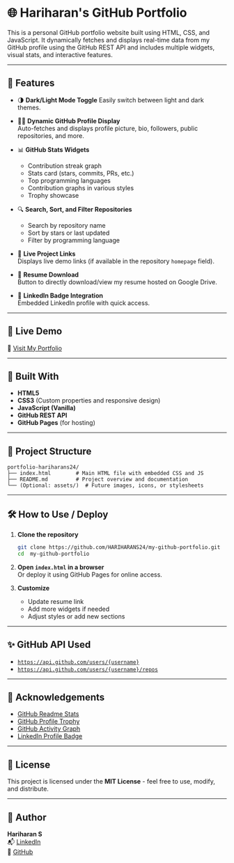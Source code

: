 # 🌐 Hariharan's GitHub Portfolio

This is a personal GitHub portfolio website built using HTML, CSS, and JavaScript. It dynamically fetches and displays real-time data from my GitHub profile using the GitHub REST API and includes multiple widgets, visual stats, and interactive features.

---
  
## 📌 Features   
 
- 🌗 **Dark/Light Mode Toggle** 
  Easily switch between light and dark themes.
  
- 🧑‍💻 **Dynamic GitHub Profile Display**  
  Auto-fetches and displays profile picture, bio, followers, public repositories, and more.
 
- 📊 **GitHub Stats Widgets**    
  - Contribution streak graph   
  - Stats card (stars, commits, PRs, etc.)  
  - Top programming languages  
  - Contribution graphs in various styles  
  - Trophy showcase   

- 🔍 **Search, Sort, and Filter Repositories**  
  - Search by repository name   
  - Sort by stars or last updated  
  - Filter by programming language  
 
- 🔗 **Live Project Links**  
  Displays live demo links (if available in the repository `homepage` field).

- 📄 **Resume Download**  
  Button to directly download/view my resume hosted on Google Drive.

- 💼 **LinkedIn Badge Integration**  
  Embedded LinkedIn profile with quick access.

---

## 🚀 Live Demo

🔗 [Visit My Portfolio](https://hariharans24.github.io/my-github-portfolio/)

---

## 🧱 Built With

- **HTML5**
- **CSS3** (Custom properties and responsive design)
- **JavaScript (Vanilla)**
- **GitHub REST API**
- **GitHub Pages** (for hosting)

---

## 📁 Project Structure

```
portfolio-hariharans24/
├── index.html        # Main HTML file with embedded CSS and JS
├── README.md         # Project overview and documentation
└── (Optional: assets/)  # Future images, icons, or stylesheets
```

---

## 🛠 How to Use / Deploy

1. **Clone the repository**
   ```bash
   git clone https://github.com/HARIHARANS24/my-github-portfolio.git
   cd  my-github-portfolio
   ```

2. **Open `index.html` in a browser**  
   Or deploy it using GitHub Pages for online access. 

3. **Customize**  
   - Update resume link
   - Add more widgets if needed
   - Adjust styles or add new sections

---

## ✨ GitHub API Used

- [`https://api.github.com/users/{username}`](https://docs.github.com/en/rest/users/users?apiVersion=2022-11-28#get-a-user)
- [`https://api.github.com/users/{username}/repos`](https://docs.github.com/en/rest/repos/repos?apiVersion=2022-11-28#list-repositories-for-a-user)

---

## 🧩 Acknowledgements

- [GitHub Readme Stats](https://github.com/anuraghazra/github-readme-stats)
- [GitHub Profile Trophy](https://github.com/ryo-ma/github-profile-trophy)
- [GitHub Activity Graph](https://github.com/Ashutosh00710/github-readme-activity-graph)
- [LinkedIn Profile Badge](https://www.linkedin.com/help/linkedin/answer/a507663)

---

## 📃 License

This project is licensed under the **MIT License** - feel free to use, modify, and distribute.

---

## 👤 Author

**Hariharan S**  
📬 [LinkedIn](https://linkedin.com/in/hariharan-s24)  
💼 [GitHub](https://github.com/HARIHARANS24)  

